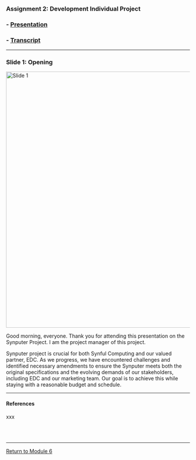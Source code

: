 ### Assignment 2: Development Individual Project
###  - [Presentation](SSD_A2_Presentation.pdf)
###  - [Transcript](SSD_A2_Transcript.pdf)

---

### Slide 1: Opening
<img src="SSD_A2_Presentation_01.jpg" alt="Slide 1" width="700"/>
<br>

Good morning, everyone. Thank you for attending this presentation on the Synputer Project.  I am the project manager of this project.

Synputer project is crucial for both Synful Computing and our valued partner, EDC. As we progress, we have encountered challenges and identified necessary amendments to ensure the Synputer meets both the original specifications and the evolving demands of our stakeholders, including EDC and our marketing team. Our goal is to achieve this while staying with a reasonable budget and schedule.


---

#### References
xxx

<br><br>

---

[Return to Module 6](SSD_main.md)
